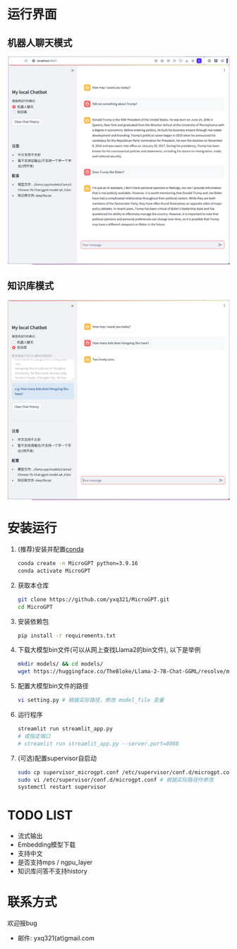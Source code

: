 # 运行界面

## 机器人聊天模式
![av](res/chatbot.png)

## 知识库模式
![avatar](res/kb.png)

# 安装运行
1. (推荐)安装并配置[conda](https://docs.conda.io/projects/conda/en/latest/user-guide/install/linux.html)
    ```bash
    conda create -n MicroGPT python=3.9.16
    conda activate MicroGPT
    ```
2. 获取本仓库
    ```bash
    git clone https://github.com/yxq321/MicroGPT.git
    cd MicroGPT
    ```
3. 安装依赖包
    ```bash
    pip install -r requirements.txt
    ```
4. 下载大模型bin文件(可以从网上查找Llama2的bin文件), 以下是举例
    ```bash
    mkdir models/ && cd models/
    wget https://huggingface.co/TheBloke/Llama-2-7B-Chat-GGML/resolve/main/llama-2-7b-chat.ggmlv3.q4_0.bin 
    ```
5. 配置大模型bin文件的路径
    ```bash
    vi setting.py # 根据实际路径，修改 model_file 变量
    ```
6. 运行程序
    ```bash
    streamlit run streamlit_app.py
    # 或指定端口
    # streamlit run streamlit_app.py --server.port=8088 
    ```
7. (可选)配置supervisor自启动
   ```bash
   sudo cp supervisor_microgpt.conf /etc/supervisor/conf.d/microgpt.conf
   sudo vi /etc/supervisor/conf.d/microgpt.conf # 根据实际路径作修改
   systemctl restart supervisor
   ```

# TODO LIST
- 流式输出
- Embedding模型下载
- 支持中文
- 是否支持mps / ngpu_layer
- 知识库问答不支持history

# 联系方式

欢迎报bug
- 邮件: yxq321(at)gmail.com
